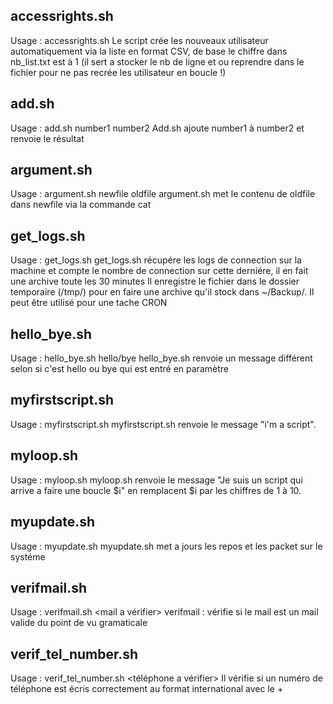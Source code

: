 ## accessrights.sh
Usage : accessrights.sh
Le script crée les nouveaux utilisateur automatiquement via la liste en format CSV, de base le chiffre dans nb_list.txt est à 1 (il sert a stocker le nb de ligne et ou reprendre dans le fichier pour ne pas recrée les utilisateur en boucle !)

## add.sh

Usage : add.sh number1 number2
Add.sh ajoute number1 à number2 et renvoie le résultat

## argument.sh

Usage : argument.sh newfile oldfile
argument.sh met le contenu de oldfile dans newfile via la commande cat

## get_logs.sh
Usage : get_logs.sh
get_logs.sh récupére les logs de connection sur la machine et compte le nombre de connection sur cette derniére, il en fait une archive toute les 30 minutes
Il enregistre le fichier dans le dossier temporaire (/tmp/) pour en faire une archive qu'il stock dans ~/Backup/. Il peut être utilisé pour une tache CRON

## hello_bye.sh

Usage : hello_bye.sh hello/bye
hello_bye.sh renvoie un message différent selon si c'est hello ou bye qui est entré en paramètre

## myfirstscript.sh

Usage : myfirstscript.sh
myfirstscript.sh renvoie le message "i'm a script".

## myloop.sh

Usage : myloop.sh
myloop.sh renvoie le message "Je suis un script qui arrive a faire une boucle $i" en remplacent $i par les chiffres de 1 à 10.

## myupdate.sh

Usage : myupdate.sh
myupdate.sh met a jours les repos et les packet sur le systéme

## verifmail.sh
Usage : verifmail.sh <mail a vérifier>
verifmail : vérifie si le mail est un mail valide du point de vu gramaticale

## verif_tel_number.sh

Usage : verif_tel_number.sh <téléphone a vérifier>
Il vérifie si un numéro de téléphone est écris correctement au format international avec le +
